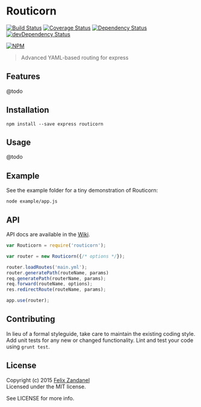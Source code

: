 # Routicorn

[![Build Status](https://travis-ci.org/fza/routicorn.svg)](https://travis-ci.org/fza/routicorn) [![Coverage Status](https://coveralls.io/repos/fza/routicorn/badge.svg?branch=master)](https://coveralls.io/r/fza/routicorn?branch=master) [![Dependency Status](https://david-dm.org/fza/routicorn.svg)](https://david-dm.org/fza/routicorn) [![devDependency Status](https://david-dm.org/fza/routicorn/dev-status.svg)](https://david-dm.org/fza/routicorn#info=devDependencies)

[![NPM](https://nodei.co/npm/routicorn.png)](https://npmjs.org/package/routicorn)

> Advanced YAML-based routing for express

## Features

@todo

## Installation

```
npm install --save express routicorn
```

## Usage

@todo

## Example

See the example folder for a tiny demonstration of Routicorn:

```shell
node example/app.js
```

## API

API docs are available in the [Wiki]().

```javascript
var Routicorn = require('routicorn');

var router = new Routicorn({/* options */});

router.loadRoutes('main.yml');
router.generatePath(routeName, params)
req.generatePath(routerName, params);
req.forward(routeName, options);
res.redirectRoute(routeName, params);

app.use(router);
```

## Contributing

In lieu of a formal styleguide, take care to maintain the existing coding style. Add unit tests for any new or changed functionality. Lint and test your code using `grunt test`.

## License

Copyright (c) 2015 [Felix Zandanel](http://felix.zandanel.me)  
Licensed under the MIT license.

See LICENSE for more info.


